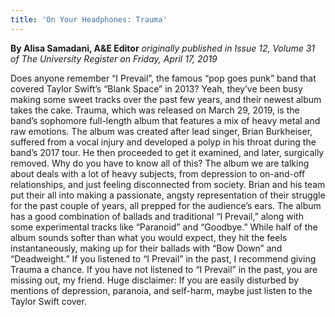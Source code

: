 ```yaml
---
title: 'On Your Headphones: Trauma'
---
```


**By Alisa Samadani, A&E Editor** _originally published in Issue 12, Volume 31 of The University Register on Friday, April 17, 2019_

Does anyone remember “I Prevail”, the famous “pop goes punk” band that covered Taylor Swift’s “Blank Space” in  2013? Yeah, they’ve been busy making some sweet tracks over the past few years, and their newest album takes the cake. Trauma, which was released on March 29, 2019, is the band’s sophomore full-length album that features a mix of heavy metal and raw emotions. The album was created after lead singer, Brian Burkheiser, suffered from a vocal injury and developed a polyp in his throat during the band’s 2017 tour. He then proceeded to get it examined, and later, surgically removed. Why do you have to know all of this? The album we are talking about deals with a lot of heavy subjects, from depression to on-and-off relationships, and just feeling disconnected from society. Brian and his team put their all into making a passionate, angsty representation of their struggle for the past couple of years, all prepped for the audience’s ears. The album has a good combination of ballads and traditional “I Prevail,” along with some experimental tracks like “Paranoid” and “Goodbye.” While half of the album sounds softer than what you would expect, they hit the feels instantaneously, making up for their ballads with “Bow Down” and “Deadweight.” If you listened to “I Prevail” in the past, I recommend giving Trauma a chance. If you have not listened to “I Prevail” in the past, you are missing out, my friend. Huge disclaimer: If you are easily disturbed by mentions of depression, paranoia, and self-harm, maybe just listen to the Taylor Swift cover.


